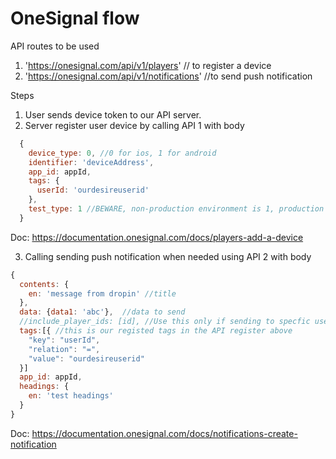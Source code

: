 # OneSignal flow
API routes to be used
  1.  'https://onesignal.com/api/v1/players' // to register a device
  2.  'https://onesignal.com/api/v1/notifications' //to send push notification

Steps
  
  1. User sends device token to our API server.
  2. Server register user device by calling API 1 with body
  
  ```javascript
    {
      device_type: 0, //0 for ios, 1 for android
      identifier: 'deviceAddress',
      app_id: appId,
      tags: {
        userId: 'ourdesireuserid'
      },
      test_type: 1 //BEWARE, non-production environment is 1, production environment is 2
    }
  ```
  Doc: https://documentation.onesignal.com/docs/players-add-a-device
  
  
  3. Calling sending push notification when needed using API 2 with body
  
  ```javascript
  {
    contents: {
      en: 'message from dropin' //title
    },
    data: {data1: 'abc'},  //data to send
    //include_player_ids: [id], //Use this only if sending to specfic users, in this case, we use tag 
    tags:[{ //this is our registed tags in the API register above
      "key": "userId", 
      "relation": "=",
      "value": "ourdesireuserid" 
    }]
    app_id: appId,
    headings: {
      en: 'test headings'
    }
  }
  ```
  
  Doc: https://documentation.onesignal.com/docs/notifications-create-notification
  

